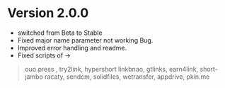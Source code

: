 # Version 2.0.0
- switched from Beta to Stable 
- Fixed major name parameter not working Bug.
- Improved error handling and readme.
- Fixed scripts of ->
 >ouo.press , try2link, hypershort  linkbnao, gtlinks, earn4link, short-jambo
racaty, sendcm, solidfiles, wetransfer, appdrive, pkin.me 
